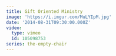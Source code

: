 ```yaml
---
title: Gift Oriented Ministry
image: 'https://i.imgur.com/MuLYIpM.jpg'
date: '2014-08-31T09:30:00.000Z'
video:
  type: vimeo
  id: 105098753
series: the-empty-chair
---
```


